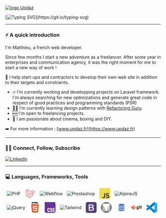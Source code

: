 [<img src="https://www.updaz.fr/img/logo-blue.png" alt="logo Updaz" width="300px" />](https://www.updaz.fr)

[![Typing SVG](https://readme-typing-svg.herokuapp.com?font=Fira+Code&pause=1000&color=1940FF&width=435&lines=Hi+%F0%9F%91%8B+Welcome+on+my+Github+profile+!)](https://git.io/typing-svg)

---

### ⚡️ A quick introduction

I'm Matthieu, a french web developer. 

Since few months I start a new adventure as a freelancer. 
After some year in enterprises and communication agency, it was the right moment for me to start a new way of work !

🚀 I help start-ups and contractors to develop their own web site in addition to their targets and constraints. 

- 🔥 I’m currently working and developping projects on Laravel framework. I'm always searching for new optimizations and generate great code in respect of good practices and programming standards (PSR)
- 👨‍🎓 I’m currently learning design patterns with [Refactoring Guru](https://refactoring.guru/design-patterns). 
- 🆕 I'm open to freelancing projects.
- 🫶 I am passionate about cinema, boxing and DIY.

➡️ For more information : [www.updaz.fr](https://www.updaz.fr)

---

### 🤝🏻 Connect, Follow, Subscribe

[![LinkedIn](https://img.shields.io/badge/LinkedIn-0077B5?style=for-the-badge&logo=linkedin&logoColor=white)](https://www.linkedin.com/in/matthieu-dazord/)


---

### 💻 Languages, Frameworks, Tools

<p float="left">
<img style="padding:5px;height:35px;" align="center" alt="PHP" height="35px" 
src="https://upload.wikimedia.org/wikipedia/commons/thumb/2/27/PHP-logo.svg/2560px-PHP-logo.svg.png"> 
<img style="padding:5px;width:35px;" align="center" alt="Laravel" width="35px" src="https://raw.githubusercontent.com/github/explore/56a826d05cf762b2b50ecbe7d492a839b04f3fbf/topics/laravel/laravel.png"> 
<img style="padding:5px;width:35px;" align="center" alt="Webflow" width="35px" 
src="https://www.svgrepo.com/show/331642/webflow.svg"/>
<img style="padding:5px;width:35px;" align="center" alt="Prestashop" width="35px"
src="https://cdn-icons-png.flaticon.com/512/825/825533.png"/>
<img style="padding:5px;width:35px;" align="center" alt="JavaScript" width="35px" src="https://raw.githubusercontent.com/github/explore/80688e429a7d4ef2fca1e82350fe8e3517d3494d/topics/javascript/javascript.png">
<img style="padding:5px;height:35px;" align="center" alt="AlpineJS" height="35px" 
src="https://avatars.githubusercontent.com/u/59030169?s=280&v=4">
<img style="padding:5px;height:35px;" align="center" alt="jQuery" height="35px" 
src="https://cdn.worldvectorlogo.com/logos/jquery-4.svg">
<img style="padding:5px;width:35px;" align="center" alt="HTML" width="35px" src="https://raw.githubusercontent.com/github/explore/80688e429a7d4ef2fca1e82350fe8e3517d3494d/topics/html/html.png">
<img style="padding:5px;width:35px;" align="center" alt="CSS" width="35px" src="https://raw.githubusercontent.com/github/explore/80688e429a7d4ef2fca1e82350fe8e3517d3494d/topics/css/css.png">
<img style="padding:5px;width:35px;" align="center" alt="Tailwind" height="35px" src="https://upload.wikimedia.org/wikipedia/commons/thumb/d/d5/Tailwind_CSS_Logo.svg/2048px-Tailwind_CSS_Logo.svg.png">
<img style="padding:5px;width:35px;" align="center" alt="BootStrap" width="35px" src="https://raw.githubusercontent.com/github/explore/80688e429a7d4ef2fca1e82350fe8e3517d3494d/topics/bootstrap/bootstrap.png">
<img style="padding:5px;width:35px;" align="center" alt="Material-Design" width="35px" src="https://raw.githubusercontent.com/github/explore/80688e429a7d4ef2fca1e82350fe8e3517d3494d/topics/material-design/material-design.png">
<img style="padding:5px;width:35px;" align="center" alt="SQL" width="35px" src="https://raw.githubusercontent.com/github/explore/80688e429a7d4ef2fca1e82350fe8e3517d3494d/topics/sql/sql.png">
<img style="padding:5px;width:35px;" align="center" alt="Git" width="35px" src="https://raw.githubusercontent.com/github/explore/80688e429a7d4ef2fca1e82350fe8e3517d3494d/topics/git/git.png">
<img style="padding:5px;width:35px;" align="center" alt="VS Code" width="35px" src="https://raw.githubusercontent.com/github/explore/80688e429a7d4ef2fca1e82350fe8e3517d3494d/topics/visual-studio-code/visual-studio-code.png">
</p>
